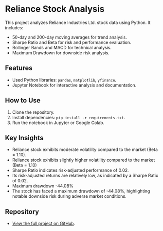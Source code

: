 # Reliance Stock Analysis

This project analyzes Reliance Industries Ltd. stock data using Python. It includes:
- 50-day and 200-day moving averages for trend analysis.
- Sharpe Ratio and Beta for risk and performance evaluation.
- Bollinger Bands and MACD for technical analysis.
- Maximum Drawdown for downside risk analysis.

## Features
- Used Python libraries: `pandas`, `matplotlib`, `yfinance`.
- Jupyter Notebook for interactive analysis and documentation.

## How to Use
1. Clone the repository.
2. Install dependencies: `pip install -r requirements.txt`.
3. Run the notebook in Jupyter or Google Colab.

## Key Insights
- Reliance stock exhibits moderate volatility compared to the market (Beta = 1.10).
- Reliance stock exhibits slightly higher volatility compared to the market (Beta = 1.10)
- Sharpe Ratio indicates risk-adjusted performance of 0.02.
- Its risk-adjusted returns are relatively low, as indicated by a Sharpe Ratio of 0.02.
- Maximum drawdown -44.08%
- The stock has faced a maximum drawdown of -44.08%, highlighting notable downside risk during adverse market conditions.
## Repository
- [View the full project on GitHub](https://github.com/dhananjay12code/Reliance_stock_analysis).
